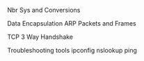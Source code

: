 Nbr Sys and Conversions 

Data Encapsulation
ARP 
Packets and Frames

TCP 3 Way Handshake 

Troubleshooting tools 
	ipconfig 
	nslookup 
	ping 